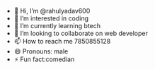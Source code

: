- 👋 Hi, I’m @rahulyadav600
- 👀 I’m interested in coding
- 🌱 I’m currently learning btech
- 💞️ I’m looking to collaborate on web developer
- 📫 How to reach me 7850855128
- 😄 Pronouns: male
- ⚡ Fun fact:comedian

<!---
rahulyadav600/rahulyadav600 is a ✨ special ✨ repository because its `README.md` (this file) appears on your GitHub profile.
You can click the Preview link to take a look at your changes.
--->
